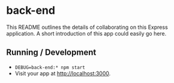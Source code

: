 # back-end

This README outlines the details of collaborating on this Express application.
A short introduction of this app could easily go here.

## Running / Development

* `DEBUG=back-end:* npm start`
* Visit your app at [http://localhost:3000](http://localhost:3000).